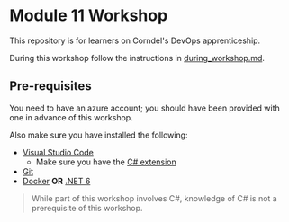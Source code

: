 # Module 11 Workshop

This repository is for learners on Corndel's DevOps apprenticeship.

During this workshop follow the instructions in [during_workshop.md](./during_workshop.md).

## Pre-requisites

You need to have an azure account; you should have been provided with one in advance of this workshop.

Also make sure you have installed the following:

- [Visual Studio Code](https://code.visualstudio.com/download)
  - Make sure you have the [C# extension](https://marketplace.visualstudio.com/items?itemName=ms-dotnettools.csharp)
- [Git](https://git-scm.com/)
- [Docker](https://www.docker.com/get-started/) **OR** [.NET 6](https://dotnet.microsoft.com/download)

> While part of this workshop involves C#, knowledge of C# is not a prerequisite of this workshop.
